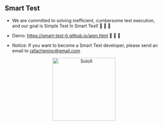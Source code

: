 ## Smart Test 

- We are committed to solving inefficient, cumbersome test execution, and our goal is Simple Test In Smart Test! 👋 👋 👋

- Demo: https://smart-test-ti.github.io/apm.html 🍿 🍿 🍿

- Notice: If you want to become a Smart Test developer, please send an email to rafacheninc@gmail.com

<p align="center">
<a href="#">
<img src="https://cdn.nlark.com/yuque/0/2022/png/153412/1643364757640-b4529458-ec8d-42cc-a2d8-c0ce60fdf50f.png" alt="SoloX" width="200">
</a>
<br>
<br>
</p>

<!--

**Here are some ideas to get you started:**

🙋‍♀️ A short introduction - what is your organization all about?
🌈 Contribution guidelines - how can the community get involved?
👩‍💻 Useful resources - where can the community find your docs? Is there anything else the community should know?
🍿 Fun facts - what does your team eat for breakfast?
🧙 Remember, you can do mighty things with the power of [Markdown](https://docs.github.com/github/writing-on-github/getting-started-with-writing-and-formatting-on-github/basic-writing-and-formatting-syntax)
-->

